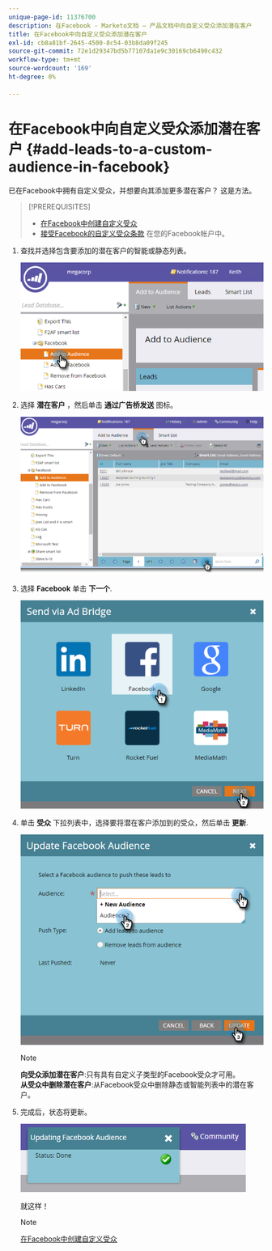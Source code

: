 ```yaml
---
unique-page-id: 11376700
description: 在Facebook - Marketo文档 — 产品文档中向自定义受众添加潜在客户
title: 在Facebook中向自定义受众添加潜在客户
exl-id: cb8a81bf-2645-4500-8c54-03b8da09f245
source-git-commit: 72e1d29347bd5b77107da1e9c30169cb6490c432
workflow-type: tm+mt
source-wordcount: '169'
ht-degree: 0%

---
```


# 在Facebook中向自定义受众添加潜在客户 {#add-leads-to-a-custom-audience-in-facebook}

已在Facebook中拥有自定义受众，并想要向其添加更多潜在客户？ 这是方法。

>[!PREREQUISITES]
>
>* [在Facebook中创建自定义受众](/help/marketo/product-docs/demand-generation/facebook/create-a-custom-audience-in-facebook.md)
>* [接受Facebook的自定义受众条款](https://www.facebook.com/ads/manage/customaudiences/tos.php) 在您的Facebook帐户中。
>


1. 查找并选择包含要添加的潜在客户的智能或静态列表。

   ![](assets/one.png)

1. 选择 **潜在客户** ，然后单击 **通过广告桥发送** 图标。

   ![](assets/two-1.png)

1. 选择 **Facebook** 单击 **下一个**.

   ![](assets/three.png)

1. 单击 **受众** 下拉列表中，选择要将潜在客户添加到的受众，然后单击 **更新**.

   ![](assets/4.png)

   >[!NOTE]
   >
   >**向受众添加潜在客户**:只有具有自定义子类型的Facebook受众才可用。\
   >**从受众中删除潜在客户**:从Facebook受众中删除静态或智能列表中的潜在客户。

1. 完成后，状态将更新。

   ![](assets/five-1.png)

   就这样！

   >[!NOTE]
   >
   >[在Facebook中创建自定义受众](/help/marketo/product-docs/demand-generation/facebook/create-a-custom-audience-in-facebook.md)
